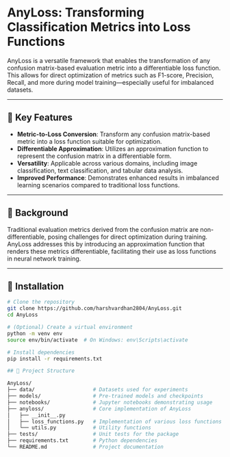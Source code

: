 # AnyLoss: Transforming Classification Metrics into Loss Functions

AnyLoss is a versatile framework that enables the transformation of any confusion matrix-based evaluation metric into a differentiable loss function. This allows for direct optimization of metrics such as F1-score, Precision, Recall, and more during model training—especially useful for imbalanced datasets.

---

## 📌 Key Features

- **Metric-to-Loss Conversion**: Transform any confusion matrix-based metric into a loss function suitable for optimization.
- **Differentiable Approximation**: Utilizes an approximation function to represent the confusion matrix in a differentiable form.
- **Versatility**: Applicable across various domains, including image classification, text classification, and tabular data analysis.
- **Improved Performance**: Demonstrates enhanced results in imbalanced learning scenarios compared to traditional loss functions.

---

## 🧠 Background

Traditional evaluation metrics derived from the confusion matrix are non-differentiable, posing challenges for direct optimization during training. AnyLoss addresses this by introducing an approximation function that renders these metrics differentiable, facilitating their use as loss functions in neural network training.

---

## 🚀 Installation

```bash
# Clone the repository
git clone https://github.com/harshvardhan2804/AnyLoss.git
cd AnyLoss

# (Optional) Create a virtual environment
python -m venv env
source env/bin/activate  # On Windows: env\Scripts\activate

# Install dependencies
pip install -r requirements.txt

## 🚀 Project Structure 

AnyLoss/
├── data/                   # Datasets used for experiments
├── models/                 # Pre-trained models and checkpoints
├── notebooks/              # Jupyter notebooks demonstrating usage
├── anyloss/                # Core implementation of AnyLoss
│   ├── __init__.py
│   ├── loss_functions.py   # Implementation of various loss functions
│   └── utils.py            # Utility functions
├── tests/                  # Unit tests for the package
├── requirements.txt        # Python dependencies
└── README.md               # Project documentation

